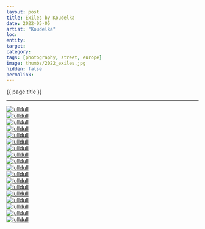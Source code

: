 ```yaml
---
layout: post
title: Exiles by Koudelka
date: 2022-05-05
artist: "Koudelka"
loc: 
entity: 
target: 
category: 
tags: [photography, street, europe]
image: thumbs/2022_exiles.jpg
hidden: false
permalink:
---
```




<div class="highlight2">{{ page.title }}</div>

---




<div class="post_image">
	<a href="{{ site.baseurl }}/images/posts/2022_exiles/001.jpg" target="_blank">
	<img src="{{ site.baseurl }}/images/posts/2022_exiles/001.jpg" alt="lulldull"></a>
</div>

<div class="post_image">
	<a href="{{ site.baseurl }}/images/posts/2022_exiles/002.jpg" target="_blank">
	<img src="{{ site.baseurl }}/images/posts/2022_exiles/002.jpg" alt="lulldull"></a>
</div>

<div class="post_image">
	<a href="{{ site.baseurl }}/images/posts/2022_exiles/003.jpg" target="_blank">
	<img src="{{ site.baseurl }}/images/posts/2022_exiles/003.jpg" alt="lulldull"></a>
</div>

<div class="post_image">
	<a href="{{ site.baseurl }}/images/posts/2022_exiles/004.jpg" target="_blank">
	<img src="{{ site.baseurl }}/images/posts/2022_exiles/004.jpg" alt="lulldull"></a>
</div>

<div class="post_image">
	<a href="{{ site.baseurl }}/images/posts/2022_exiles/005.jpg" target="_blank">
	<img src="{{ site.baseurl }}/images/posts/2022_exiles/005.jpg" alt="lulldull"></a>
</div>

<div class="post_image">
	<a href="{{ site.baseurl }}/images/posts/2022_exiles/006.jpg" target="_blank">
	<img src="{{ site.baseurl }}/images/posts/2022_exiles/006.jpg" alt="lulldull"></a>
</div>

<div class="post_image">
	<a href="{{ site.baseurl }}/images/posts/2022_exiles/007.jpg" target="_blank">
	<img src="{{ site.baseurl }}/images/posts/2022_exiles/007.jpg" alt="lulldull"></a>
</div>

<div class="post_image">
	<a href="{{ site.baseurl }}/images/posts/2022_exiles/008.jpg" target="_blank">
	<img src="{{ site.baseurl }}/images/posts/2022_exiles/008.jpg" alt="lulldull"></a>
</div>

<div class="post_image">
	<a href="{{ site.baseurl }}/images/posts/2022_exiles/009.jpg" target="_blank">
	<img src="{{ site.baseurl }}/images/posts/2022_exiles/009.jpg" alt="lulldull"></a>
</div>

<div class="post_image">
	<a href="{{ site.baseurl }}/images/posts/2022_exiles/010.jpg" target="_blank">
	<img src="{{ site.baseurl }}/images/posts/2022_exiles/010.jpg" alt="lulldull"></a>
</div>

<div class="post_image">
	<a href="{{ site.baseurl }}/images/posts/2022_exiles/011.jpg" target="_blank">
	<img src="{{ site.baseurl }}/images/posts/2022_exiles/011.jpg" alt="lulldull"></a>
</div>

<div class="post_image">
	<a href="{{ site.baseurl }}/images/posts/2022_exiles/012.jpg" target="_blank">
	<img src="{{ site.baseurl }}/images/posts/2022_exiles/012.jpg" alt="lulldull"></a>
</div>

<div class="post_image">
	<a href="{{ site.baseurl }}/images/posts/2022_exiles/013.jpg" target="_blank">
	<img src="{{ site.baseurl }}/images/posts/2022_exiles/013.jpg" alt="lulldull"></a>
</div>

<div class="post_image">
	<a href="{{ site.baseurl }}/images/posts/2022_exiles/014.jpg" target="_blank">
	<img src="{{ site.baseurl }}/images/posts/2022_exiles/014.jpg" alt="lulldull"></a>
</div>

<div class="post_image">
	<a href="{{ site.baseurl }}/images/posts/2022_exiles/015.jpg" target="_blank">
	<img src="{{ site.baseurl }}/images/posts/2022_exiles/015.jpg" alt="lulldull"></a>
</div>

<div class="post_image">
	<a href="{{ site.baseurl }}/images/posts/2022_exiles/016.jpg" target="_blank">
	<img src="{{ site.baseurl }}/images/posts/2022_exiles/016.jpg" alt="lulldull"></a>
</div>

<div class="post_image">
	<a href="{{ site.baseurl }}/images/posts/2022_exiles/017.jpg" target="_blank">
	<img src="{{ site.baseurl }}/images/posts/2022_exiles/017.jpg" alt="lulldull"></a>
</div>

<div class="post_image">
	<a href="{{ site.baseurl }}/images/posts/2022_exiles/018.jpg" target="_blank">
	<img src="{{ site.baseurl }}/images/posts/2022_exiles/018.jpg" alt="lulldull"></a>
</div>


